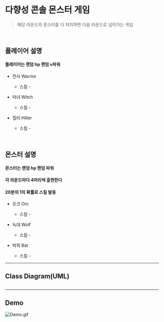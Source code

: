 # 다향성 콘솔 몬스터 게임
> 해당 라운드의 몬스터를 다 처치하면 다음 라운드로 넘어가는 게임

<br>

## 플레이어 설명
#### 플레이어는 랜덤 hp 랜덤 v파워


* 전사 Warrior
  * 스킬 - 

* 마녀 Witch
  * 스킬 - 

* 힐러 Hiller
  * 스킬 -   

<br>

## 몬스터 설명 
#### 몬스터는 랜덤 hp 랜덤 파워
#### 각 라운드마다 4마리씩 출현한다
#### 20분의 1의 확률로 스킬 발동

* 오크 Orc
  * 스킬 -

* 늑대 Wolf
  * 스킬 -

* 박쥐 Bat
  * 스킬 -



---

## Class Diagram(UML)

<img src="">

---

## Demo

![Demo.gif]()

